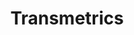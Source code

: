 ---
id: s1gnurrss4i9qpghqauq2mh
title: Transmetrics
desc: ''
updated: 1666689403590
created: 1658834908807
---